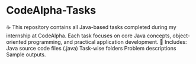 # CodeAlpha-Tasks
☕ This repository contains all Java-based tasks completed during my internship at CodeAlpha. Each task focuses on core Java concepts, object-oriented programming, and practical application development.  📂 Includes:  Java source code files (.java)  Task-wise folders  Problem descriptions  Sample outputs.
